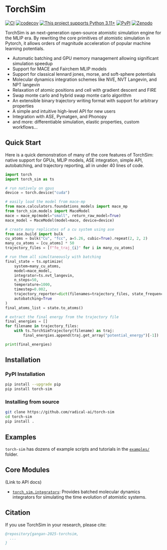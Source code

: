 # TorchSim

[![CI](https://github.com/radical-ai/torch-sim/actions/workflows/test.yml/badge.svg)](https://github.com/radical-ai/torch-sim/actions/workflows/test.yml)
[![codecov](https://codecov.io/gh/radical-ai/torch-sim/branch/main/graph/badge.svg)](https://codecov.io/gh/radical-ai/torch-sim)
[![This project supports Python 3.11+](https://img.shields.io/badge/Python-3.11+-blue.svg?logo=python&logoColor=white)](https://python.org/downloads)
[![PyPI](https://img.shields.io/pypi/v/torch-sim?logo=pypi&logoColor=white)](https://pypi.org/project/torch-sim)
[![Zenodo](https://img.shields.io/badge/DOI-TODO-blue?logo=Zenodo&logoColor=white)](https://zenodo.org/records/TODO)

<!-- help docs find start of prose in readme, DO NOT REMOVE -->
TorchSim is an next-generation open-source atomistic simulation engine for the MLIP era. By rewriting the core primitives of atomistic simulation in Pytorch, it allows orders of magnitude acceleration of popular machine learning potentials.

* Automatic batching and GPU memory management allowing significant simulation speedup
* Support for MACE and Fairchem MLIP models
* Support for classical lennard jones, morse, and soft-sphere potentials
* Molecular dynamics integration schemes like NVE, NVT Langevin, and NPT langevin
* Relaxation of atomic positions and cell with gradient descent and FIRE
* Swap monte carlo and hybrid swap monte carlo algorithm
* An extensible binary trajectory writing format with support for arbitrary properties
* A simple and intuitive high-level API for new users
* Integration with ASE, Pymatgen, and Phonopy
* and more: differentiable simulation, elastic properties, custom workflows...

## Quick Start

Here is a quick demonstration of many of the core features of TorchSim:
native support for GPUs, MLIP models, ASE integration, simple API,
autobatching, and trajectory reporting, all in under 40 lines of code.

```python
import torch
import torch_sim as ts

# run natively on gpus
device = torch.device("cuda")

# easily load the model from mace-mp
from mace.calculators.foundations_models import mace_mp
from torch_sim.models import MaceModel
mace = mace_mp(model="small", return_raw_model=True)
mace_model = MaceModel(model=mace, device=device)

# create many replicates of a cu system using ase
from ase.build import bulk
cu_atoms = bulk("Cu", "fcc", a=5.26, cubic=True).repeat(2, 2, 2)
many_cu_atoms = [cu_atoms] * 50
trajectory_files = [f"fe_traj_{i}" for i in many_cu_atoms]

# run them all simultaneously with batching
final_state = ts.optimize(
    system=many_cu_atoms,
    model=mace_model,
    integrator=ts.nvt_langevin,
    n_steps=50,
    temperature=1000,
    timestep=0.002,
    trajectory_reporter=dict(filenames=trajectory_files, state_frequency=10),
    autobatching=True
)
final_atoms_list = state.to_atoms()

# extract the final energy from the trajectory file
final_energies = []
for filename in trajectory_files:
    with ts.TorchSimTrajectory(filename) as traj:
        final_energies.append(traj.get_array("potential_energy")[-1])

print(final_energies)
```

## Installation
### PyPI Installation
```sh
pip install --upgrade pip
pip install torch-sim
```

### Installing from source
```sh
git clone https://github.com/radical-ai/torch-sim
cd torch-sim
pip install .
```

## Examples

`torch-sim` has dozens of example scripts and tutorials in the [`examples/`](examples/readme.md) folder.

## Core Modules

(Link to API docs)

* [`torch_sim.integrators`](torch_sim/integrators.py): Provides batched molecular dynamics integrators for simulating the time evolution of atomistic systems.

## Citation

If you use TorchSim in your research, please cite:

```bib
@repository{gangan-2025-torchsim,
  ...
}
```
